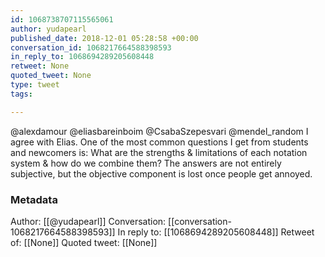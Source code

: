 ```yaml
---
id: 1068738707115565061
author: yudapearl
published_date: 2018-12-01 05:28:58 +00:00
conversation_id: 1068217664588398593
in_reply_to: 1068694289205608448
retweet: None
quoted_tweet: None
type: tweet
tags:

---
```


@alexdamour @eliasbareinboim @CsabaSzepesvari @mendel_random I agree with Elias. One of the most common questions I get from students and newcomers is: What are the strengths &amp; limitations of each notation system &amp; how do we combine them? The answers are not entirely subjective, but the objective component is lost once people get annoyed.

### Metadata

Author: [[@yudapearl]]
Conversation: [[conversation-1068217664588398593]]
In reply to: [[1068694289205608448]]
Retweet of: [[None]]
Quoted tweet: [[None]]
